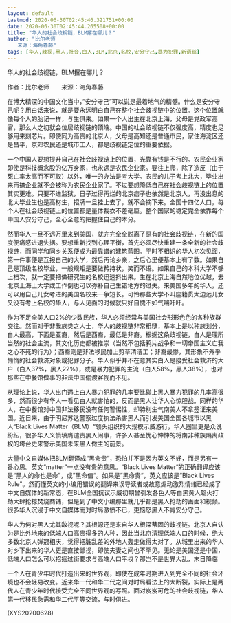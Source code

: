 ```yaml
---
layout: default
Lastmod: 2020-06-30T02:45:46.321751+00:00
date: 2020-06-30T02:45:44.265508+00:00
title: "华人的社会歧视链，BLM撂在哪儿？"
author: "比尔老师
　　来源：海角春藤"
tags: [华人,歧视,黑人,社会,白人,BLM,北京,名校,安分守己,暴力犯罪,新语丝]
---
```


华人的社会歧视链，BLM撂在哪儿？

作者：比尔老师　　来源：海角春藤

在博大精深的中国文化当中，”安分守己”可以说是最着地气的精髓。什么是安分守己呢？用白话来说，就是要永远明白自己在整个社会歧视链中的位置。这个位置就像每个人的胎记一样，与生俱来。如果一个人出生在北京上海，父母是党政军高官，那么人之初就会位居歧视链的顶端。中国的社会歧视链不仅强度高，精度也足够用来刻芯片。即使同为高贵的北京人，父母是高知还是普通市民，家住海淀区还是昌平，京郊农民还是城市工人，都是歧视链定位的重要依据。

一个中国人要想提升自己在社会歧视链上的位置，光靠有钱是不行的。农民企业家即使是科技概念股的亿万身家，也永远是农民企业家。要往上爬，除了造反（由于死亡率太高而不可取）以外，唯一的办法是考大学。农民的儿子考上北大，毕业出来再搞企业就不会被称为农民企业家了。不过要想降低自己在社会歧视链上的位置其实更难。只要不进监狱，日子过得再烂的北京痞子也依然是北京人，再没出息的北大毕业生也是高材生，招牌一旦挂上去了，就不会摘下来。全国十四亿人口，每个人在社会歧视链上的位置都是量体裁衣不差毫厘。整个国家的稳定完全依靠每个中国人安分守己，全心全意的把握住自己的本分。

然而华人一旦不远万里来到美国，就完完全全脱离了原有的社会歧视链，在新的国度便痛感进退失据。要想重新找到心理平衡，首先必须尽快重建一条全新的社会歧视链，而同学和同乡关系便成为最靠谱的建筑蓝图。平时不相识的华人初次见面，第一件事便是互报自己的大学，然后再论乡亲，之后心里便基本上有了数。如果自己是顶级名校毕业，一般规矩是要做矜持状，笑而不语。如果自己的本科大学不够上档次，就一定要把做研究生的名校迅速抖出来。生在北京上海自然地位优越，去北京上海上大学或工作倒也可以弥补自己生错地方的过失。来美国多年的华人，还可以用自己儿女考进的美国名校来一争短长。可怜那些大学不叫座籍贯太边远儿女又没有考上名校的华人，与人见面的时候就只好自愧不如气喘吁吁。

作为不足全美人口2%的少数民族，华人必须经常与美国社会形形色色的各种族群交往。然而对于非我族类之人士，华人的歧视链非常粗糙，基本上是以种族划分，白人最高，下面是亚裔，然后是西裔，最低是非裔。根据这条歧视链，白人是理所当然的社会主流，其文化历史都被推崇（当然不包括鸦片战争和一切帝国主义亡我之心不死的行为）；西裔则是非法移民加上剪草清洁工；非裔最惨，其形象不外乎懒惰的社会救济对象或犯罪分子。华人似乎并不在意其实白人是接受社会救济的大户（白人37%，黑人22%），或是暴力犯罪的主流（白人58%，黑人38%），也对那些在中餐馆做事的非法中国偷渡客视而不见。

从理论上说，华人出门遇上白人暴力犯罪的几率要比碰上黑人暴力犯罪的几率高很多，然而很少有华人一看见白人就害怕的，反而是黑人让华人心惊胆战。同样的华人，在中餐馆对中国非法移民没有任何警惕性，却特别生气南美人不拿签证来美国。近日来，由于明尼苏达警察过度执法杀害黑人而引发美国全国各城市以黑人“Black Lives Matter（BLM）“领头组织的大规模示威游行，华人圈里更是众说纷纭，很多华人义愤填膺谴责黑人闹事，许多人甚至忧心忡忡的将南非种族隔离政权的垮台史来警示美国未来黑人做主的前景。

大量中文自媒体把BLM翻译成“黑命贵”，恐怕并不是因为英文不好，而是另有一番心思。英文“matter”一点没有贵的意思。“Black Lives Matter“的正确翻译应该是“黑人的命也是命”，或”黑命值“。如果是”黑命贵“，英文应该是“Black Lives Rule"。然而懂英文的小编用错误的翻译来误导读者或故意煽动激烈情绪已经成了中文自媒体的新常态，在BLM全国抗议示威初期曾引发各色人等白黑黄人趁火打劫大肆抢掠焚烧商铺，但是到了中文小编那里就几乎都是黑人抢劫的画面和视频。很多华人沉浸于中文自媒体而对时局激愤不已，更恼怒黑人不肯安分守己。

华人为何对黑人尤其敌视呢？其根源还是来自华人根深蒂固的歧视链。北京人自认为是比外地来的低端人口高贵得多的人种，因此当北京清理低端人口的时候，绝大多数北京人弹冠相庆，觉得把脏乱差的外地人轰走做得太对了。从城里出来的华人对乡下出来的华人更是直接鄙视，即使夫妻之间也不罕见。无论是美国还是中国，低端人口怎么可以招摇过街要求与高端人口平权？那岂不是世界大乱，末日降临

一个人在青少年时代打造出来的世界观，即使在成年时期进入到完全不同的社会环境也不会轻易改变。近来华一代和华二代之间对时局看法上的大断裂，实际上是两代人在青少年时代接受完全不同世界观的写照。面对岌岌可危的社会歧视链，华人第一代移民急需和华二代平等交流，与时俱进。

(XYS20200628)

